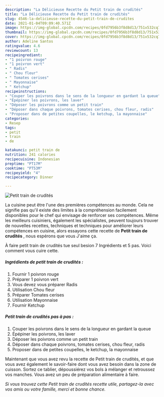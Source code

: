 ```yaml
---
description: "La Délicieuse Recette du Petit train de crudités"
title: "La Délicieuse Recette du Petit train de crudités"
slug: 4546-la-delicieuse-recette-du-petit-train-de-crudites
date: 2021-01-04T09:09:40.571Z
image: https://img-global.cpcdn.com/recipes/0fd7956b3f8d8d13/751x532cq70/petit-train-de-crudites-photo-principale-de-la-recette.jpg
thumbnail: https://img-global.cpcdn.com/recipes/0fd7956b3f8d8d13/751x532cq70/petit-train-de-crudites-photo-principale-de-la-recette.jpg
cover: https://img-global.cpcdn.com/recipes/0fd7956b3f8d8d13/751x532cq70/petit-train-de-crudites-photo-principale-de-la-recette.jpg
author: Adeline Santos
ratingvalue: 4.6
reviewcount: 13
recipeingredient:
- "1 poivron rouge"
- "1 poivron vert"
- " Radis"
- " Chou fleur"
- " Tomates cerises"
- " Mayonnaise"
- " Ketchup"
recipeinstructions:
- "Couper les poivrons dans le sens de la longueur en gardant la queue"
- "Épépiner les poivrons, les laver"
- "Déposer les poivrons comme un petit train"
- "Déposer dans chaque poivrons, tomates cerises, chou fleur, radis"
- "Proposer dans de petites coupelles, le ketchup, la mayonnaise"
categories:
- Resep
tags:
- petit
- train
- de

katakunci: petit train de 
nutrition: 241 calories
recipecuisine: Indonesian
preptime: "PT17M"
cooktime: "PT53M"
recipeyield: "4"
recipecategory: Dinner

---
```



![Petit train de crudités](https://img-global.cpcdn.com/recipes/0fd7956b3f8d8d13/751x532cq70/petit-train-de-crudites-photo-principale-de-la-recette.jpg)

La cuisine peut être l'une des premières compétences au monde. Cela ne signifie pas qu'il existe des limites à la compréhension facilement disponibles pour le chef qui envisage de renforcer ses compétences. Même les meilleurs cuisiniers, également les spécialistes, peuvent toujours trouver de nouvelles recettes, techniques et techniques pour améliorer leurs compétences en cuisine, alors essayons cette recette de <strong> Petit train de crudités </strong>, nous espérons que vous J'aime ça.

<!--inarticleads1-->

À faire petit train de crudités tue seul besion 7 Ingrédients et 5 pas. Voici comment vous cuire cette.

##### Ingrédients de petit train de crudités :

1. Fournir 1 poivron rouge
1. Préparer 1 poivron vert
1. Vous devez vous préparer  Radis
1. Utilisation  Chou fleur
1. Préparer  Tomates cerises
1. Utilisation  Mayonnaise
1. Fournir  Ketchup




<!--inarticleads2-->

##### Petit train de crudités pas à pas :

1. Couper les poivrons dans le sens de la longueur en gardant la queue
1. Épépiner les poivrons, les laver
1. Déposer les poivrons comme un petit train
1. Déposer dans chaque poivrons, tomates cerises, chou fleur, radis
1. Proposer dans de petites coupelles, le ketchup, la mayonnaise




<!--inarticleads1-->

<p>
Maintenant que vous avez revu la recette de Petit train de crudités, et que vous avez également le savoir-faire dont vous avez besoin dans la zone de cuisson. Sortez ce tablier, dépoussiérez vos bols à mélanger et retroussez vos manches. Vous avez un peu de préparation alimentaire à faire.
</p>

<p>
<i>Si vous trouvez cette Petit train de crudités recette utile, partagez-la avec vos amis ou votre famille, merci et bonne chance.</i>
</p>
